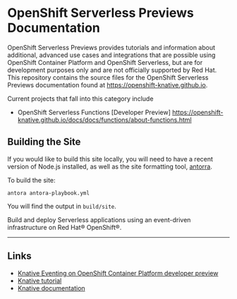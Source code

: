 # OpenShift Serverless Previews Documentation

OpenShift Serverless Previews provides tutorials and information about
additional, advanced use cases and integrations that are possible using
OpenShift Container Platform and OpenShift Serverless, but are for development
purposes only and are not officially supported by Red Hat.  This repository
contains the source files for the OpenShift Serverless Previews documentation
found at https://openshift-knative.github.io.

Current projects that fall into this category include

* OpenShift Serverless Functions [Developer Preview] https://openshift-knative.github.io/docs/docs/functions/about-functions.html


## Building the Site

If you would like to build this site locally, you will need to have a recent
version of Node.js installed, as well as the site formatting tool,
[antorra](https://docs.antora.org/antora/2.3/install/install-antora/).

To build the site:

```
antora antora-playbook.yml
```

You will find the output in `build/site`.

Build and deploy Serverless applications using an event-driven infrastructure
on Red Hat® OpenShift®.

--------------
## Links
* [Knative Eventing on OpenShift Container Platform developer preview](https://openshift-knative.github.io/docs/docs/index.html)
* [Knative tutorial](https://redhat-developer-demos.github.io/knative-tutorial)
* [Knative documentation](https://github.com/knative/docs)
